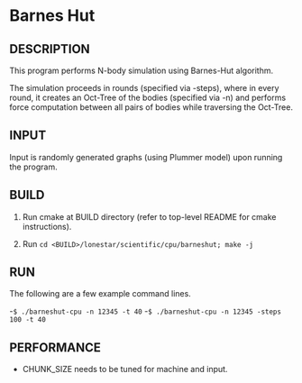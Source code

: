 Barnes Hut
================================================================================

DESCRIPTION 
--------------------------------------------------------------------------------

This program performs N-body simulation using Barnes-Hut algorithm.

The simulation proceeds in rounds (specified via -steps), where in every round,
it creates an Oct-Tree of the bodies (specified via -n) and performs force
computation between all pairs of bodies while traversing the Oct-Tree. 

INPUT
--------------------------------------------------------------------------------

Input is randomly generated graphs (using Plummer model) upon
running the program.

BUILD
--------------------------------------------------------------------------------

1. Run cmake at BUILD directory (refer to top-level README for cmake instructions).

2. Run `cd <BUILD>/lonestar/scientific/cpu/barneshut; make -j`

RUN
--------------------------------------------------------------------------------

The following are a few example command lines.

-`$ ./barneshut-cpu -n 12345 -t 40`
-`$ ./barneshut-cpu -n 12345 -steps 100 -t 40`

PERFORMANCE  
--------------------------------------------------------------------------------

* CHUNK_SIZE needs to be tuned for machine and input. 
